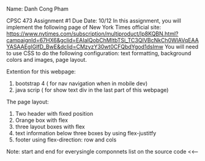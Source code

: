 Name: Danh Cong Pham 


CPSC 473 Assignment #1
Due Date: 10/12
In this assignment, you will implement the following page of New York Times official site: 
https://www.nytimes.com/subscription/multiproduct/lp8KQBN.html?campaignId=67HX6&gclid=EAIaIQobChMItbTSi_TC3QIVBcNkCh0WlAVqEAAYASAAEgIGIfD_BwE&dclid=CMzyzY30wt0CFQbdYgod1dsImw
You will need to use CSS to do the following configuration: text formatting, background colors and images, page layout. 



Extention for this webpage:

  1. bootstrap 4 ( for nav navigation when in mobile dev)
  2. java scrip  ( for show text div in the last part of this webpage)
  
  
The page layout:

  1. Two header with fixed position 
  2. Orange box with flex 
  3. three layout boxes with flex 
  4. text information below three boxes by using flex-justitfy 
  5. footer using flex-direction:  row and cols 
 
 
 Note: start and end for everysingle componnets list on the source code <<-- 
 
 
 
